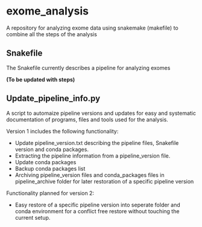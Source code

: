 # exome_analysis
A repository for analyzing exome data using snakemake (makefile) to combine all the steps of the analysis

## Snakefile
The Snakefile currently describes a pipeline for analyzing exomes

**(To be updated with steps)**

## Update_pipeline_info.py

A script to automaize pipeline versions and updates for easy and systematic documentation of programs, files and tools used for the analysis.

Version 1 includes the following functionality:

- Update pipeline_version.txt describing the pipeline files, Snakefile version and conda packages.
- Extracting the pipeline information from a pipeline_version file.
- Update conda packages
- Backup conda packages list
- Archiving pipeline_version files and conda_packages files in pipeline_archive folder for later restoration of a specific pipeline version

Functionality planned for version 2:

- Easy restore of a specific pipeline version into seperate folder and conda environment for a conflict free restore without touching the current setup.
